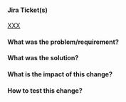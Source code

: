 #### Jira Ticket(s)
[XXX](https://jira.tendrilinc.com/browse/XXX)
#### What was the problem/requirement?

#### What was the solution?

#### What is the impact of this change?

#### How to test this change?